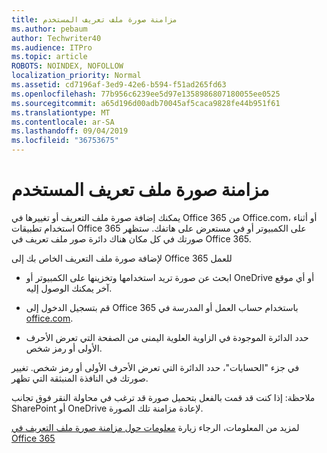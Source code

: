 ```yaml
---
title: مزامنة صورة ملف تعريف المستخدم
ms.author: pebaum
author: Techwriter40
ms.audience: ITPro
ms.topic: article
ROBOTS: NOINDEX, NOFOLLOW
localization_priority: Normal
ms.assetid: cd7196af-3ed9-42e6-b594-f51ad265fd63
ms.openlocfilehash: 77b956c6239ee5d97e1358986807180055ee0525
ms.sourcegitcommit: a65d196d00adb70045af5caca9828fe44b951f61
ms.translationtype: MT
ms.contentlocale: ar-SA
ms.lasthandoff: 09/04/2019
ms.locfileid: "36753675"
---
```

# <a name="sync-a-users-profile-picture"></a>مزامنة صورة ملف تعريف المستخدم

يمكنك إضافة صورة ملف التعريف أو تغييرها في Office 365 من Office.com، أو أثناء استخدام تطبيقات Office 365 على الكمبيوتر أو في مستعرض على هاتفك. ستظهر صورتك في كل مكان هناك دائرة صور ملف تعريف في Office 365.

لإضافة صورة ملف التعريف الخاص بك إلى Office 365 للعمل

- ابحث عن صورة تريد استخدامها وتخزينها على الكمبيوتر أو OneDrive أو أي موقع آخر يمكنك الوصول إليه.

- قم بتسجيل الدخول إلى Office 365 باستخدام حساب العمل أو المدرسة في [office.com](http://www.office.com).

- حدد الدائرة الموجودة في الزاوية العلوية اليمنى من الصفحة التي تعرض الأحرف الأولى أو رمز شخص.

في جزء "الحسابات"، حدد الدائرة التي تعرض الأحرف الأولى أو رمز شخص. تغيير صورتك في النافذة المنبثقة التي تظهر.

ملاحظة: إذا كنت قد قمت بالفعل بتحميل صورة قد ترغب في محاولة النقر فوق تجانب SharePoint أو OneDrive لإعادة مزامنة تلك الصورة.

لمزيد من المعلومات، الرجاء زيارة [معلومات حول مزامنة صورة ملف التعريف في Office 365](https://support.office.com/article/information-about-profile-picture-synchronization-in-office-365-20594d76-d054-4af4-a660-401133e3d48a)

